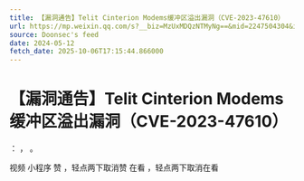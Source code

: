 ```yaml
---
title: 【漏洞通告】Telit Cinterion Modems缓冲区溢出漏洞（CVE-2023-47610）
url: https://mp.weixin.qq.com/s?__biz=MzUxMDQzNTMyNg==&mid=2247504304&idx=2&sn=e87dfd8be058044c029ab43d1a4c5cc3
source: Doonsec's feed
date: 2024-05-12
fetch_date: 2025-10-06T17:15:44.866000
---
```


# 【漏洞通告】Telit Cinterion Modems缓冲区溢出漏洞（CVE-2023-47610）

：
，
。

视频
小程序
赞
，轻点两下取消赞
在看
，轻点两下取消在看